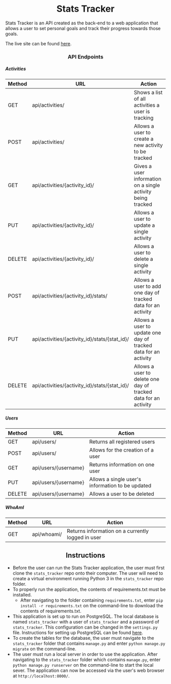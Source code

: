 # <div align="center">Stats Tracker</div>

Stats Tracker is an API created as the back-end to a web application that allows a user to set personal goals and track their progress towards those goals.

The live site can be found [here](https://stats-tracker.herokuapp.com).

### <div align="center">API Endpoints</div>

##### Activities

Method   | URL                                       | Action
------ | ---                                        | -------
GET    | api/activities/                               | Shows a list of all activities a user is tracking
POST   | api/activities/                               | Allows a user to create a new activity to be tracked
GET    | api/activities/{activity_id}/                          | Gives a user information on a single activity being tracked
PUT  | api/activities/{activity_id}/                          | Allows a user to update a single activity
DELETE | api/activities/{activity_id}/                          | Allows a user to delete a single activity
POST   | api/activities/{activity_id}/stats/           | Allows a user to add one day of tracked data for an activity
PUT    | api/activities/{activity_id}/stats/{stat_id}/ | Allows a user to update one day of tracked data for an activity
DELETE | api/activities/{activity_id}/stats/{stat_id}/ | Allows a user to delete one day of tracked data for an activity

##### Users

Method   | URL                                       | Action
------ | ---                                        | -------
GET    | api/users/                               | Returns all registered users
POST   | api/users/                               | Allows for the creation of a user
GET    | api/users/{username}                          | Returns information on one user
PUT  | api/users/{username}                          | Allows a single user's information to be updated
DELETE | api/users/{username}                          | Allows a user to be deleted

##### WhoAmI

Method   | URL                                       | Action
------ | ---                                        | -------
GET    | api/whoami/                               | Returns information on a currently logged in user


## <div align="center">Instructions</div>

* Before the user can run the Stats Tracker application, the user must first clone the `stats_tracker` repo onto their computer. The user will need to create a virtual environment running Python 3 in the `stats_tracker` repo folder.
* To properly run the application, the contents of requirements.txt must be installed.
  * After navigating to the folder containing `requirements.txt`, enter `pip install -r requirements.txt` on the command-line to download the contents of requirements.txt.
* This application is set up to run on PostgreSQL. The local database is named `stats_tracker` with a user of `stats_tracker` and a password of `stats_tracker`. This configuration can be changed in the `settings.py` file. Instructions for setting up PostgreSQL can be found [here](https://github.com/tiyd-python-2015-08/course-resources/blob/master/week7/PostgreSQL-and-Django.md).
* To create the tables for the database, the user must navigate to the `stats_tracker` folder that contains `manage.py` and enter `python manage.py migrate` on the command-line.
* The user must run a local server in order to use the application. After navigating to the `stats_tracker` folder which contains `manage.py`, enter `python manage.py runserver` on the command-line to start the local sever. The application can now be accessed via the user's web browser at `http://localhost:8000/`.
